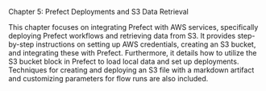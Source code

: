 Chapter 5: Prefect Deployments and S3 Data Retrieval


This chapter focuses on integrating Prefect with AWS services, specifically deploying Prefect workflows and retrieving data from S3. It provides step-by-step instructions on setting up AWS credentials, creating an S3 bucket, and integrating these with Prefect. Furthermore, it details how to utilize the S3 bucket block in Prefect to load local data and set up deployments. Techniques for creating and deploying an S3 file with a markdown artifact and customizing parameters for flow runs are also included.
